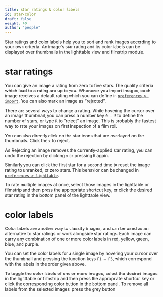 ```yaml
---
title: star ratings & color labels
id: star-color
draft: false
weight: 40
author: "people"
---
```


Star ratings and color labels help you to sort and rank images according to your own criteria. An image's star rating and its color labels can be displayed over thumbnails in the lighttable view and filmstrip module.

# star ratings

You can give an image a rating from zero to five stars. The quality criteria which lead to a rating are up to you. Whenever you import images, each image receives a default rating which you can define in [`preferences > import`](../../../preferences-settings/import.md).  You can also mark an image as “rejected”.

There are several ways to change a rating. While hovering the cursor over an image thumbnail, you can press a number key `0 – 5` to define the number of stars, or type `R` to “reject” an image. This is probably the fastest way to rate your images on first inspection of a film roll.

You can also directly click on the star icons that are overlayed on the thumbnails. Click the `x` to reject. 

As Rejecting an image removes the currently-applied star rating, you can undo the rejection by clicking `x` or pressing `R` again.

Similarly you can click the first star for a second time to reset the image rating to unranked, or zero stars. This behavior can be changed in [`preferences > lighttable`](../../../preferences-settings/lighttable.md).

To rate multiple images at once, select those images in the lighttable or filmstrip and then press the appropriate shortcut key, or click the desired star rating in the bottom panel of the lighttable view. 	

# color labels

Color labels are another way to classify images, and can be used as an alternative to star ratings or work alongside star ratings. Each image can carry any combination of one or more color labels in red, yellow, green, blue, and purple.

You can set the color labels for a single image by hovering your cursor over the thumbnail and pressing the function keys `F1 – F5`, which correspond with the labels in the order given above.

To toggle the color labels of one or more images, select the desired images in the lighttable or filmstrip and then press the appropriate shortcut key or click the corresponding color button in the bottom panel. To remove all labels from the selected images, press the grey button.
